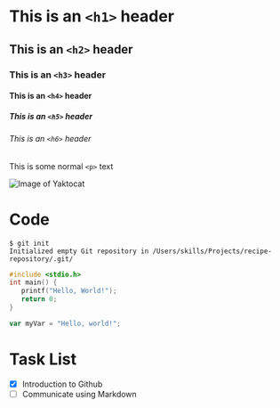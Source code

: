 # This is an `<h1>` header
## This is an `<h2>` header
### This is an `<h3>` header
#### This is an `<h4>` header
##### This is an `<h5>` header
###### This is an `<h6>` header
This is some normal `<p>` text

![Image of Yaktocat](https://octodex.github.com/images/yaktocat.png)

# Code
```
$ git init
Initialized empty Git repository in /Users/skills/Projects/recipe-repository/.git/
```

```c
#include <stdio.h>
int main() {
   printf("Hello, World!");
   return 0;
}
```

``` javascript
var myVar = "Hello, world!";
```

# Task List
- [X] Introduction to Github
- [ ] Communicate using Markdown
